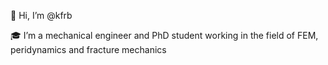 👋 Hi, I’m @kfrb

🎓 I’m a mechanical engineer and PhD student working in the field of FEM, peridynamics and fracture mechanics
